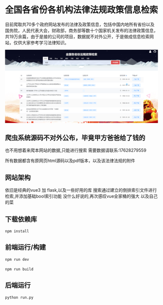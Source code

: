 # 全国各省份各机构法律法规政策信息检索
目前爬取共70多个政府网站发布的法律及政策信息，包括中国内地所有省份以及国务院，人民代表大会，财政部，商务部等数十个国家机关发布的法律政策信息，共19万余篇，由于是接的公司的项目，数据就不对外公开，于是做成信息检索网站，仅供大家参考学习法律知识。

![成品展示](./show/jp.png)

## 爬虫系统源码不对外公布，毕竟甲方爸爸给了钱的
也不用想着来爬本网站的数据,只能进行搜索
需要数据请联系:17628279559

所有数据都含有原网页html源码以及pdf版本，以及该法律法规的附件

## 网站架构
依旧是经典的vue3 加 flask,以及一些好用的库
搜索通过建立的倒排索引文件进行检索,并添加基础bool索引功能
没什么好说的,再次感叹vue全家桶的强大
以及自己的菜

## 下载依赖库
```
npm install
```

## 前端运行/构建
```
npm run dev

npm run build
```
## 后端运行
```
python run.py
```
